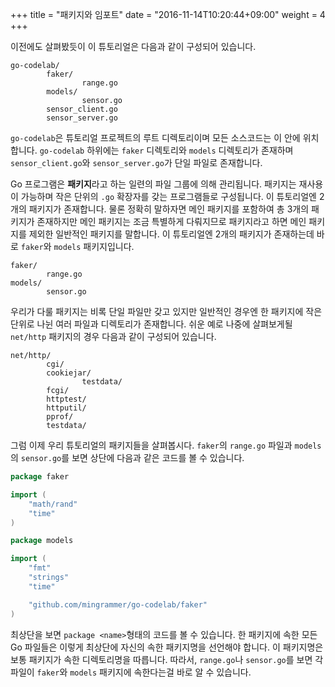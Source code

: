 +++
title = "패키지와 임포트"
date = "2016-11-14T10:20:44+09:00"
weight = 4
+++

이전에도 살펴봤듯이 이 튜토리얼은 다음과 같이 구성되어 있습니다.

```
go-codelab/
        faker/
                range.go
        models/
                sensor.go
        sensor_client.go
        sensor_server.go
``` 

`go-codelab`은 튜토리얼 프로젝트의 루트 디렉토리이며 모든 소스코드는 이 안에 위치합니다. `go-codelab` 하위에는 `faker` 디렉토리와 `models` 디렉토리가 존재하며 `sensor_client.go`와 `sensor_server.go`가 단일 파일로 존재합니다. 

Go 프로그램은 **패키지**라고 하는 일련의 파일 그룹에 의해 관리됩니다. 패키지는 재사용이 가능하며 작은 단위의 `.go` 확장자를 갖는 프로그램들로 구성됩니다. 이 튜토리얼엔 2개의 패키지가 존재합니다. 물론 정확히 말하자면 메인 패키지를 포함하여 총 3개의 패키지가 존재하지만 메인 패키지는 조금 특별하게 다뤄지므로 패키지라고 하면 메인 패키지를 제외한 일반적인 패키지를 말합니다. 이 튜토리얼엔 2개의 패키지가 존재하는데 바로 `faker`와 `models` 패키지입니다.

```
faker/
        range.go
models/
        sensor.go
```

우리가 다룰 패키지는 비록 단일 파일만 갖고 있지만 일반적인 경우엔 한 패키지에 작은 단위로 나뉜 여러 파일과 디렉토리가 존재합니다. 쉬운 예로 나중에 살펴보게될 `net/http` 패키지의 경우 다음과 같이 구성되어 있습니다.

```
net/http/
        cgi/
        cookiejar/
                testdata/
        fcgi/
        httptest/
        httputil/
        pprof/
        testdata/
``` 

그럼 이제 우리 튜토리얼의 패키지들을 살펴봅시다. `faker`의 `range.go` 파일과 `models`의 `sensor.go`를 보면 상단에 다음과 같은 코드를 볼 수 있습니다.

```go
package faker

import (
	"math/rand"
	"time"
)
```

```go
package models

import (
	"fmt"
	"strings"
	"time"

	"github.com/mingrammer/go-codelab/faker"
)
```

최상단을 보면 `package <name>`형태의 코드를 볼 수 있습니다. 한 패키지에 속한 모든 Go 파일들은 이렇게 최상단에 자신의 속한 패키지명을 선언해야 합니다. 이 패키지명은 보통 패키지가 속한 디렉토리명을 따릅니다. 따라서, `range.go`나 `sensor.go`를 보면 각 파일이 `faker`와 `models` 패키지에 속한다는걸 바로 알 수 있습니다.

